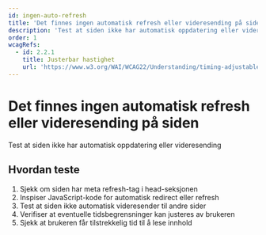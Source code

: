 ```yaml
---
id: ingen-auto-refresh
title: 'Det finnes ingen automatisk refresh eller videresending på siden'
description: 'Test at siden ikke har automatisk oppdatering eller videresending'
order: 1
wcagRefs:
  - id: 2.2.1
    title: Justerbar hastighet
    url: 'https://www.w3.org/WAI/WCAG22/Understanding/timing-adjustable'
---
```


# Det finnes ingen automatisk refresh eller videresending på siden

Test at siden ikke har automatisk oppdatering eller videresending

## Hvordan teste

1. Sjekk om siden har meta refresh-tag i head-seksjonen
2. Inspiser JavaScript-kode for automatisk redirect eller refresh
3. Test at siden ikke automatisk videresender til andre sider
4. Verifiser at eventuelle tidsbegrensninger kan justeres av brukeren
5. Sjekk at brukeren får tilstrekkelig tid til å lese innhold


